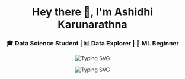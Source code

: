 <h1 align="center">Hey there 👋, I'm Ashidhi Karunarathna</h1>
<h3 align="center">🎓 Data Science Student | 📊 Data Explorer | 🤖 ML Beginner </h3>
<p align="center">
  <img src="https://readme-typing-svg.demolab.com?font=Fira+Code&pause=500&color=00BFFF&center=true&vCenter=true&width=435&lines=I+Love+Playing+with+Data!;Currently+Learning:+ML%2C+Python%2C+Power+BI;Building+Projects+%E2%9A%A1" alt="Typing SVG" />
</p>
<p align="center">
  <img src="https://readme-typing-svg.demolab.com?font=Fira+Code&pause=1000&color=FF61A6&center=true&vCenter=true&multiline=true&width=800&height=80&lines=🚀+Aspiring+Data+Scientist+%7C+Python+%7C+ML+%7C+AI;🎯+Currently+Mastering:+Pandas,+NumPy,+Power+BI,+scikit-learn;👨‍💻+I+Love+Cleaning,+Visualizing+%26+Modeling+Data!;🌱+Building+Real+Projects+Every+Week!+🔥" alt="Typing SVG" />
</p>

<!--
**Ashidhi/Ashidhi** is a ✨ _special_ ✨ repository because its `README.md` (this file) appears on your GitHub profile.

Here are some ideas to get you started:

- 🔭 I’m currently working on ...
- 🌱 I’m currently learning ...
- 👯 I’m looking to collaborate on ...
- 🤔 I’m looking for help with ...
- 💬 Ask me about ...
- 📫 How to reach me: ...
- 😄 Pronouns: ...
- ⚡ Fun fact: ...
-->
